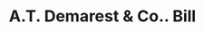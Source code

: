 ---
doi: 10.7916/D87W7Q7N
date_other: '1880'
date_other_textual: 1880-1889
form: printed ephemera
genre:
- Invoices
name:
- A.T. Demarest & Co.
object_in_context_url: https://biggert.cul.columbia.edu/items/view/ave_biggert_00937
subject_hierarchical_geographic:
- New York, New York, United States
subject_name:
- A.T. Demarest & Co.
title: A.T. Demarest & Co.. Bill
sort_title: A.T. Demarest & Co.. Bill
call_number: ave_biggert_00937
coordinates:
- 40.71277777777778,-74.00583333333333
pid: ave_biggert_00937
identifiers: ave_biggert_00937
thumbnail: false
permalink: /biggert/ave_biggert_00937/
layout: iiif-image-page
---